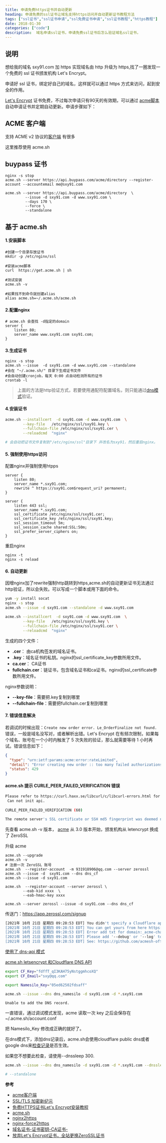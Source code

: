```yaml
---
title: 申请免费https证书并自动更新 
heading: 申请免费的ssl证书让域名支持https访问并自动更新证书教程方法
tags: ["ssl证书","ssl证书申请","ssl免费证书申请","ssl证书教程","https教程"]
date: 2018-01-30
categories: ["code"]
description:  域名申请ssl证书，申请免费ssl证书后怎么验证域名ssl证书，
---
```


## 说明
想给我的域名 sxy91.com 加 https 实现域名由 http 升级为 https,找了一圈发现一个免费的 ssl 证书颁发机构 Let's Encrypt。

申请好 ssl 证书，绑定好自己的域名，这样就可以通过 https 方式来访问，起到安全的作用。

 [Let's Encrypt](https://letsencrypt.org/) 证书免费，不过每次申请只有90天的有效期，可以通过
 [acme脚本](https://github.com/Neilpang/acme.sh/wiki/Options-and-Params)自动申请证书并定期自动更新。申请步骤如下：

## ACME 客户端


支持 ACME v2 协议的[客户端](https://bynss.com/docs/lets-encrypt/%E8%AE%A2%E6%88%B7%E4%BF%A1%E6%81%AF/acme%E5%AE%A2%E6%88%B7%E7%AB%AF%E5%AE%9E%E7%8E%B0) 有很多

这里推荐使用 acme.sh

## buypass 证书
[](https://vircloud.net/fuli/buypass-free.html)
```
nginx -s stop
acme.sh --server https://api.buypass.com/acme/directory --register-account --accountemail me@sxy91.com

acme.sh --server https://api.buypass.com/acme/directory  \
         --issue -d sxy91.com -d www.sxy91.com \
         --days 170 \
         --force \
         --standalone
```

## 基于 acme.sh


#### 1.安装脚本

```shell
#创建一个目录存放证书
mkdir -p /etc/nginx/ssl

#安装acme脚本
curl  https://get.acme.sh | sh

#测试安装
acme.sh -v

#如果找不到命令就创建alias
alias acme.sh=~/.acme.sh/acme.sh
```

#### 2.配置nginx

```nginx
# acme.sh 会查找 -d指定的domain
server {
    listen 80;
    server_name www.sxy91.com sxy91.com;
}
```

#### 3.生成证书

```shell
nginx -s stop
acme.sh --issue  -d sxy91.com -d www.sxy91.com --standalone
#会在 "~/.acme.sh/" 目录下生成证书文件
#会自动创建cronjob，每天 0:00 点自动检测所有的证书
crontab -l
```

> 上面的方法是http验证方式，若要使用通配符配置域名，则只能通过[dns模式](https://github.com/Neilpang/acme.sh/wiki/%E8%AF%B4%E6%98%8E)验证。

#### 4.安装证书

```bash
acme.sh --installcert  -d sxy91.com -d www.sxy91.com  \
        --key-file   /etc/nginx/ssl/sxy91.key \
        --fullchain-file /etc/nginx/ssl/sxy91.cer \
        --reloadcmd  "nginx"

# 会自动把证书文件复制到"/etc/nginx/ssl"目录下 并改名为sxy91，然后重启nginx。
```

#### 5. 强制使用https访问

配置nginx并强制使用htpps  
```nginx
server {
    listen 80;
    server_name *.sxy91.com;
    rewrite ^ https://sxy91.com$request_uri? permanent;
}

server {
	listen 443 ssl;
	server_name *.sxy91.com;
	ssl_certificate /etc/nginx/ssl/sxy91.cer;
	ssl_certificate_key /etc/nginx/ssl/sxy91.key;
	ssl_session_timeout 5m;
	ssl_session_cache shared:SSL:50m;
	ssl_prefer_server_ciphers on;
}
```

重启nginx  
```shell
nginx -t
nginx -s reload
```

#### 6. 自动更新

因增nginx加了rewrite强制http跳转到https,acme.sh的自动更新证书无法通过http验证，所以会失败。可以写成一个脚本或用下面的命令。

```bash
yum -y install socat
nginx -s stop
acme.sh --issue -d sxy91.com --standalone -d www.sxy91.com

acme.sh --installcert  -d sxy91.com -d www.sxy91.com  \
        --key-file   /etc/nginx/ssl/sxy91.key \
        --fullchain-file /etc/nginx/ssl/sxy91.cer \
        --reloadcmd  "nginx"
```



生成的四个文件：
 - **<domain>.cer**： 由ca机构签发的域名证书。
 - **<domain>.key**：域名证书的私钥。nginx的ssl_certificate_key参数所用文件。
 - **ca.cer**：  CA证书
 - **fullchain.cer**：链证书，包含域名证书和ca证书。nginx的ssl_certificate参数所用文件。

nginx参数说明：
- **--key-file**：需要把<domain>.key复制到哪里
- **--fullchain-file**：需要把fullchain.cer复制到哪里

#### 7. 错误信息解决


若调试的时候出现：`Create new order error. Le_OrderFinalize not found. `错误，一般是域名没写对，或者解析出错。Let's Encrypt 在有频次限制，如果每个域名、账号在一个小时内触发了 5 次失败的验证，那么就需要等待 1 小时再试。错误信息如下：
```json
{
  "type": "urn:ietf:params:acme:error:rateLimited",
  "detail": "Error creating new order :: too many failed authorizations recently: see https://letsencrypt.org/docs/rate-limits/",
  "status": 429
}
````

#### acme.sh 提示 CURLE_PEER_FAILED_VERIFICATION 错误

```bash
Please refer to https://curl.haxx.se/libcurl/c/libcurl-errors.html for error code: 60
 Can not init api.
 
CURLE_PEER_FAILED_VERIFICATION (60)

The remote server's SSL certificate or SSH md5 fingerprint was deemed not OK. This error code has been unified with CURLE_SSL_CACERT since 7.62.0. Its previous value was 51.
```

先查看 acme.sh -v 版本， [acme](https://github.com/acmesh-official/acme.sh/wiki/ZeroSSL.com-CA) 从 3.0 版本开始，颁发机构从 letencrypt 换成了 ZeroSSL

升级 acme
```
acme.sh --upgrade
acme.sh -v
# 注册一次 ZeroSSL 账号
acme.sh  --register-account  -m 931918906@qq.com --server zerossl
acme.sh --issue -d  sxy91.com --dns dns_cf
acme.sh --issue -d sxy91.com 

acme.sh  --register-account --server zerossl \
        --eab-kid xxxx  \
        --eab-hmac-key xxxx
        
acme.sh --server zerossl --issue -d sxy91.com --dns dns_cf        
```


传送门：https://app.zerossl.com/signup


```bash
[2021年 10月 21日 星期四 09:28:53 EDT] You didn't specify a Cloudflare api key and email yet.
[2021年 10月 21日 星期四 09:28:53 EDT] You can get yours from here https://dash.cloudflare.com/profile.
[2021年 10月 21日 星期四 09:28:53 EDT] Error add txt for domain:_acme-challenge.sxy91.com
[2021年 10月 21日 星期四 09:28:53 EDT] Please add '--debug' or '--log' to check more details.
[2021年 10月 21日 星期四 09:28:53 EDT] See: https://github.com/acmesh-official/acme.sh/wiki/How-to-debug-acme.s
```


[使用了 dns-api 模式](https://github.com/acmesh-official/acme.sh/wiki/dnsapi)


[acme.sh letsencrypt 和Cloudflare DNS API](https://cyfeng.science/2020/06/28/advanced-thinking-about-free-tls-license/)

```bash
export CF_Key="fdffT_qI3KAH75yNstggmhcoXQ"
export CF_Email="sxy@qq.com"

export Namesilo_Key="05ed62502fdsaff"

acme.sh --issue --dns dns_namesilo -d sxy91.com -d *.sxy91.com

Unable to add the DNS record.
```

一直错误，通过调试模式发现，acme 读取一次 key 之后会保存在 ~/.acme.sh/account.conf

把 Namesilo_Key 修改成正确的就好了。

在dns模式下，添加dns记录后，acme.sh会使用cloudflare public dns或者google dns来[检查记录](https://github.com/acmesh-official/acme.sh/wiki/dnscheck)是否生效。

如果您不想要此检查，请使用--dnssleep 300.


```bash
acme.sh --issue --dns dns_namesilo -d sxy91.com -d *.sxy91.com --dnssleep 60

# --standalone
```


**参考**  

- [acme客户端](https://letsencrypt.org/docs/client-options/)
- [SSL/TLS 加密新纪元](https://linux.cn/article-6565-1.html)
- [免费HTTPS证书Let's Encrypt安装教程](https://foofish.net/https-free-for-lets-encrypt.html)
- [acme.sh](https://github.com/Neilpang/acme.sh/wiki/%E8%AF%B4%E6%98%8E)
- [nginx2https](https://tecadmin.net/nginx-force-redirect-to-https-with-www/)
- [nginx-force2https](https://serverfault.com/questions/250476/how-to-force-or-redirect-to-ssl-in-nginx)
- [域名证书-证书密钥-CA证书-](https://community.letsencrypt.org/t/got-4-files-where-to-specify-them/102339)
- [放弃Let's Encrypt证书，全站更换ZeroSSL证书](https://ffis.me/archives/2110.html)

